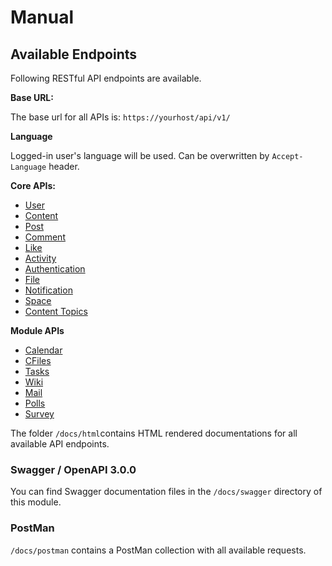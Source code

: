 # Manual

## Available Endpoints 

Following RESTful API endpoints are available.

**Base URL:**

The base url for all APIs is: `https://yourhost/api/v1/`

**Language**

Logged-in user's language will be used. Can be overwritten by `Accept-Language` header.


**Core APIs:**

- [User](https://marketplace.humhub.com/module/rest/docs/html/user.html)
- [Content](https://marketplace.humhub.com/module/rest/docs/html/content.html)
- [Post](https://marketplace.humhub.com/module/rest/docs/html/post.html)
- [Comment](https://marketplace.humhub.com/module/rest/docs/html/comment.html)
- [Like](https://marketplace.humhub.com/module/rest/docs/html/like.html)
- [Activity](https://marketplace.humhub.com/module/rest/docs/html/activity.html)
- [Authentication](https://marketplace.humhub.com/module/rest/docs/html/auth.html)
- [File](https://marketplace.humhub.com/module/rest/docs/html/file.html)
- [Notification](https://marketplace.humhub.com/module/rest/docs/html/notification.html)
- [Space](https://marketplace.humhub.com/module/rest/docs/html/space.html)
- [Content Topics](https://marketplace.humhub.com/module/rest/docs/html/topic.html)

**Module APIs** 

- [Calendar](https://marketplace.humhub.com/module/calendar/docs/swagger/calendar.html)
- [CFiles](https://marketplace.humhub.com/module/cfiles/docs/swagger/cfiles.html)
- [Tasks](https://marketplace.humhub.com/module/tasks/docs/swagger/task.html)
- [Wiki](https://marketplace.humhub.com/module/wiki/docs/swagger/wiki.html)
- [Mail](https://marketplace.humhub.com/module/mail/docs/swagger/mail.html)
- [Polls](https://marketplace.humhub.com/module/polls/docs/swagger/polls.html)
- [Survey](https://marketplace.humhub.com/module/survey/docs/swagger/survey.html)


The folder `/docs/html`contains HTML rendered documentations for all available API endpoints.

### Swagger / OpenAPI 3.0.0 

You can find Swagger documentation files in the `/docs/swagger` directory of this module.

### PostMan

`/docs/postman` contains a PostMan collection with all available requests.


